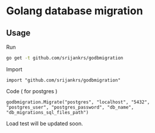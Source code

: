 # Golang database migration

## Usage

Run
```bash
go get -t github.com/srijankrs/godbmigration
```
Import
```golang
import "github.com/srijankrs/godbmigration"
```
Code ( for postgres )
```golang
godbmigration.Migrate("postgres", "localhost", "5432", "postgres_user", "postgres_password", "db_name", "db_migrations_sql_files_path") 
```
Load test will be updated soon.
